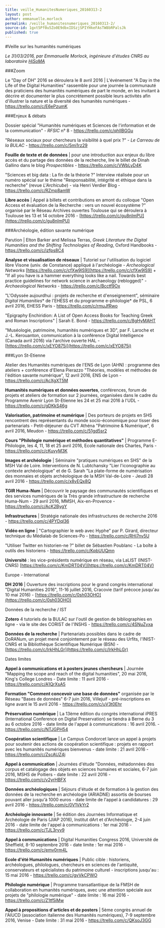 ```yaml
---
title: veille_HumanitesNumeriques_20160313-2
layout: post
author: emmanuelle.morlock
permalink: /veille_humanitesnumeriques_20160313-2/
source-id: 1gxt5Pf0u5Zo0E9dbxIDSzjSPIYHkeFAsTW8bRPalsJk
published: true
---
```

#Veille sur les humanités numériques

*Le 31/03/2016, par Emmanuelle Morlock, ingénieure d'études CNRS au laboratoire [HiSoMA]([http://www.hisoma.mom.fr](http://www.hisoma.mom.fr))*

###Zoom

Le "Day of DH" 2016 se déroulera le 8 avril 2016 | L'événement "A Day in the Life of the Digital Humanities" rassemble pour une journée la communauté des praticiens des humanités numériques de part le monde, en les invitant à décrire et documenter le plus concrètement possible leurs activités afin d'illustrer la nature et la diversité des humanités numériques - https://trello.com/c/E6ePzumK

###Enjeux & débats

Dossier spécial "Humanités numériques et Sciences de l'information et de la communication" - *RFSIC* n° 8 - https://trello.com/c/qhlIBGGu

"Réseaux sociaux pour chercheurs la visibilité à quel prix ?" - *Le Carreau de la BULAC* - https://trello.com/c/5mi1rz29

**Fouille de texte et de données** | pour une introduction aux enjeux du libre accès et du partage des données de la recherche, lire le billet de Dinah Gallino dans le blog *Prospectibles* - https://trello.com/c/VWbLyD4K

"Sciences et big data : La fin de la théorie ?" Interview réalisée pour un numéro spécial sur le thème "Responsabilité, intégrité et éthique dans la recherche" (revue *L'Archicube*) - via Henri Verdier Blog - https://trello.com/c/RZmp8amW

**Libre accès** | Appel à billets et contributions en amont du colloque "Open Access et évaluation de la Recherche : vers un nouvel écosystème ?" organisé par le Réseau Archives ouvertes Toulouse qui se déroulera à Toulouse les 13 et 14 octobre 2016 - [https://trello.com/c/gu8nImPU](https://trello.com/c/gu8nImPU)

###Archéologie, édition savante numérique

Parution | Elton Barker and Melissa Terras, *Greek Literature the Digital Humanities and the Shifting Technologies of Reading*, Oxford Handbooks - https://trello.com/c/izfps8C4

**Analyse et visualisation de réseaux** | Tutoriel sur l'utilisation du logiciel libre Visone (univ. de Constance) appliqué à l'archéologie - *Archeological Networks* [https://trello.com/c/cfXw9lS9](https://trello.com/c/cfXw9lS9) + "If all you have is a hammer everything looks like a nail. Towards best practice guidelines for network science in archaeology (reblogged)" - *Archaeological Networks* - https://trello.com/c/Bcctf9Ox

"L'Odyssée aujourdhui : projets de recherche et d'enseignement", séminaire *Digital Humanities** de l'EHESS et du programme e-philologie* de PSL, 6 avril 2016, EHESS Paris - https://trello.com/c/rmuJfRwo

"Epigraphy Enchiridion: A List of Open Access Books for Teaching Greek and Roman Inscriptions" | Sarah E. Bond - https://trello.com/c/8gHyMAHT

"Muséologie, patrimoine, humanités numériques et 3D", par F. Laroche et J.-L. Kerouanton, communication à la conférence Digital Intelligence (Canada avril 2016) via l'archive ouverte HAL - [https://trello.com/c/xEYO875i](https://trello.com/c/xEYO875i)

###Lyon St-Etienne

Atelier des Humanités numériques de l'ENS de Lyon (AHN) : programme des ateliers + conférence d'Elena Pierazzo "Théories, modèles et méthodes de l'édition savante numérique", 12 avril 2016, ENS de Lyon - https://trello.com/c/AcXgXT5M

**Humanités numériques et données ouvertes**, conférences, forum de projets et ateliers de formation sur 2 journées, organisées dans le cadre du Programme Avenir Lyon St-Etienne les 24 et 25 mai 2016 à l'UDL - https://trello.com/c/gDKkS46g

**Valorisation, patrimoine et numérique** | Des porteurs de projets en SHS rencontrent des représentants du monde socio-économique pour tisser des partenariats - Petit-déjeuner du CVT Athéna "Patrimoine & Numérique", 6 avril 2016, Meudon - https://trello.com/c/51gd5sr2

**Cours "Philologie numérique et méthodes quantitatives"** | Programme E-Philologie, les 4, 11, 18 et 25 avril 2016, Ecole nationale des Chartes, Paris - https://trello.com/c/cKuvyM3K

**Images et archéologie** | Séminaire "pratiques numériques en SHS" de la MSH Val de Loire. Interventions de N. Lubtchansky "Lier l'iconographie au contexte archéologique" et de G. Sarah "La plate-forme de numérisation des monnaies et objets archéologique de la MSH Val-de-Loire - Jeudi 28 avril 2016 - https://trello.com/c/x8vEQx8Q

**TGIR Huma-Num** | Découvrir le paysage des communautés scientifiques et des services numériques de la Très grande infrastructure de recherche Huma-Num - 29 avril 2016, MMSH, Aix-en-Provence - https://trello.com/c/AcK2BygY

**Infrastructures** | Stratégie nationale des infrastructures de recherche 2016 - https://trello.com/c/4PYDql36

**Vidéo en ligne** | "Cartographier le web avec Hyphe" par P. Girard, directeur technique du Médialab de Sciences-Po - https://trello.com/c/RHi7nv5U

"Utiliser Twitter en historien-ne ?" billet de Sébastien Poublanc - La boîte à outils des historiens - https://trello.com/c/KpbUUQmn

**Université** : les vice-présidents numérique en réseau, via LaLIST (INIST-CNRS) [https://trello.com/c/KmDRT04V](https://trello.com/c/KmDRT04V)

Europe - International

**DH 2016** | Ouverture des inscriptions pour le grand congrès international "Digital Humanities 2016", 11-16 juillet 2016, Cracovie (tarif précoce jusqu'au 10 mai 2016) - [https://trello.com/c/0sh03OHO](https://trello.com/c/0sh03OHO)

Données de la recherche / IST

**Zotero** 4 tutoriels de la BULAC sur l'outil de gestion de bibliographies en ligne - via le site des CORIST de l'INSHS - https://trello.com/c/4SNuZyxa 

**Données de la recherche** | Partenariats possibles dans le cadre de DoRANum, un projet mené conjointement par le réseau des Urfits, l'INIST-CNRS et la Bibliothèque Scientifique Numérique (BSN) - [https://trello.com/c/IrkHhLGr](https://trello.com/c/IrkHhLGr)

Dates limites

**Appel à communications et à posters jeunes chercheurs** | Journée "Mapping the scope and reach of the digital humanities", 20 mai 2016, King's College Londres - Date limite : 11 avril 2016 - https://trello.com/c/A1QrXsA5

**Formation "Comment concevoir une base de données"** organisée par le Réseau "Bases de données" 6-7 juin 2016, Villejuif - pré-inscriptions en ligne avant le 15 avril 2016 - https://trello.com/c/uV3t0Ehr

**Préservation numérique** | La 13ème édition du congrès international iPRES (International Conference on Digital Preservation) se tiendra à Berne du 3 au 6 octobre 2016 - date limite de l'appel à communications : 16 avril 2016. - https://trello.com/c/NTJGPH54

**Coopération scientifique** | Le Campus Condorcet lance un appel à projets pour soutenir des actions de coopération scientifique : projets en rapport avec les humanités numériques bienvenus - date limite : 21 avril 2016 - https://trello.com/c/ZscAUZ4j

**Appel à communication** | Journées d'étude "Données, métadonnées des corpus et catalogage des objets en sciences humaines et sociales, 6-7 juin 2016, MSHS de Poitiers - date limite : 22 avril 2016 - https://trello.com/c/v2yrHBFX

**Données archéologiques** | Séjours d'étude et de formation à la gestion des données de la recherche en archéologie (ARIADNE) assortis de bourses pouvant aller jusqu'à 1000 euros - date limite de l'appel à candidatures : 29 avril 2016 - https://trello.com/c/0V1VkYr2

**Archéologie innovante** | 5e édition des Journées Informatique et Archéologie de Paris (JIAP 2016), Institut dArt et d'Archéologie, 2-4 juin 2016 - date limite de l'appel à communications : 1er mai 2016 - https://trello.com/c/TJL3ryv9

**Appel à communications** | Digital Humanities Congress 2016, Université de Sheffield, 8-10 septembre 2016 - date limite : 1er mai 2016 - https://trello.com/c/emv0rm4L

**Ecole d'été Humanités numériques** | Public cible : historiens, archéologues, philologues, chercheurs en sciences de l'antiquité, conservateurs et spécialistes du patrimoine culturel - inscriptions jusqu'au : 15 mai 2016 - https://trello.com/c/gvVkCPWO

**Philologie numérique** | Programme transatlantique de la FMSH de collaboration en humanités numériques, avec une attention spéciale aux projets de "philologie numérique" - date limite : 16 mai 2016 - https://trello.com/c/Z1tf5iMw

**Appel à propositions d'articles et de posters** | 5ème congrès annuel de l'AIUCD (association italienne des Humanités numériques), 7-9 septembre 2016, Venise - Date limite : 31 mai 2016 - https://trello.com/c/QKsoJ3GG

